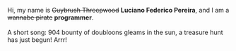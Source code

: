 Hi, my name is ~~Guybrush Threepwood~~ **Luciano Federico Pereira**, and I am a ~~wannabe pirate~~ **programmer**.<br><br>A short song: 904 bounty of doubloons gleams in the sun, a treasure hunt has just begun! Arrr!
